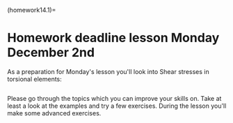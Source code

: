 (homework14.1)=
# Homework deadline lesson Monday December 2nd

As a preparation for Monday's lesson you'll look into Shear stresses in torsional elements:

```{tableofcontents}
```

Please go through the topics which you can improve your skills on. Take at least a look at the examples and try a few exercises. During the lesson you'll make some advanced exercises.